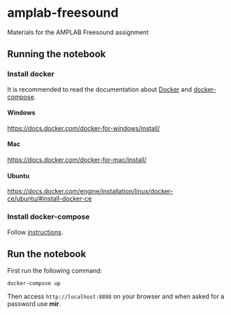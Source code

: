 # amplab-freesound
Materials for the AMPLAB Freesound assignment


## Running the notebook

### Install docker

It is recommended to read the documentation about [Docker](https://docs.docker.com/)
and [docker-compose](https://docs.docker.com/compose/).

#### Windows
https://docs.docker.com/docker-for-windows/install/

#### Mac
https://docs.docker.com/docker-for-mac/install/

#### Ubuntu
https://docs.docker.com/engine/installation/linux/docker-ce/ubuntu/#install-docker-ce

### Install docker-compose
Follow [instructions](https://docs.docker.com/compose/install/).

## Run the notebook

First run the following command:

    docker-compose up

Then access `http://localhost:8888` on your browser and when asked for a password use **mir**.
